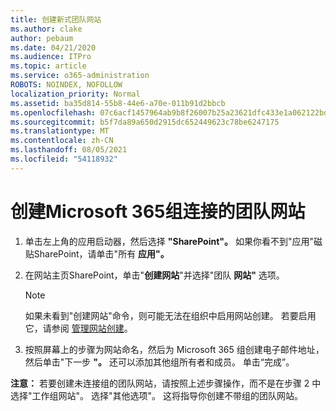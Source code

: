 ```yaml
---
title: 创建新式团队网站
ms.author: clake
author: pebaum
ms.date: 04/21/2020
ms.audience: ITPro
ms.topic: article
ms.service: o365-administration
ROBOTS: NOINDEX, NOFOLLOW
localization_priority: Normal
ms.assetid: ba35d814-55b8-44e6-a70e-011b91d2bbcb
ms.openlocfilehash: 07c6acf1457964ab9b8f26007b25a23621dfc433e1a062122bd67039d793e350
ms.sourcegitcommit: b5f7da89a650d2915dc652449623c78be6247175
ms.translationtype: MT
ms.contentlocale: zh-CN
ms.lasthandoff: 08/05/2021
ms.locfileid: "54118932"
---
```

# <a name="create-a-microsoft-365-group-connected-team-site"></a>创建Microsoft 365组连接的团队网站

1. 单击左上角的应用启动器，然后选择 **"SharePoint"。** 如果你看不到"应用"磁贴SharePoint，请单击"所有 **应用"。**
    
2. 在网站主页SharePoint，单击"**创建网站**"并选择"团队 **网站"** 选项。 
    
    > [!NOTE]
    > 如果未看到"创建网站"命令，则可能无法在组织中启用网站创建。 若要启用它，请参阅 [管理网站创建](https://go.microsoft.com/fwlink/?linkid=2009644)。 
  
3. 按照屏幕上的步骤为网站命名，然后为 Microsoft 365 组创建电子邮件地址，然后单击"下一步 **"。** 还可以添加其他组所有者和成员。 单击“完成”。
  
 **注意：** 若要创建未连接组的团队网站，请按照上述步骤操作，而不是在步骤 2 中选择"工作组网站"。 选择"其他选项"。 这将指导你创建不带组的团队网站。 
    


